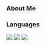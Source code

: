 ### About Me



### Languages

<IMG src="https://img.shields.io/badge/-Python-blue?logo=python&style=for-the-badge" />
<IMG src="https://img.shields.io/badge/-Javascript-yellow?logo=javascript&style=for-the-badge" />
<IMG src="https://img.shields.io/badge/-NodeJs-blue?logo=nodejs&style=for-the-badge" />
